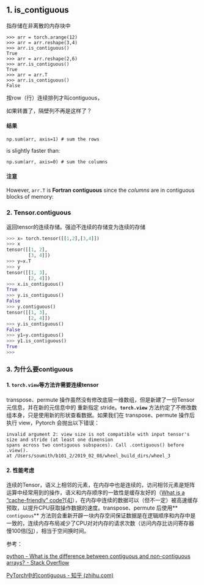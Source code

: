 ## 1. is_contiguous

指存储在非离散的内存块中

```shell
>>> arr = torch.arange(12)
>>> arr = arr.reshape(3,4)
>>> arr.is_contiguous()
True
>>> arr = arr.reshape(2,6)
>>> arr.is_contiguous()
True
>>> arr = arr.T
>>> arr.is_contiguous()
False
```

按row（行）连续排列才叫contiguous，

如果转置了，隔壁列不再是这样了？

#### 结果

```
np.sum(arr, axis=1) # sum the rows
```

is slightly faster than:

```
np.sum(arr, axis=0) # sum the columns
```

#### 注意

However, `arr.T` is **Fortran contiguous** since the *columns* are in contiguous blocks of memory:

### 2. Tensor.contiguous

返回tensor的连续存储。强迫不连续的存储变为连续的存储

```python
>>> x= torch.tensor([[1,2],[3,4]])
>>> x
tensor([[1, 2],
        [3, 4]])
>>> y=x.T
>>> y
tensor([[1, 3],
        [2, 4]])
>>> x.is_contiguous()
True
>>> y.is_contiguous()
False
>>> y.contiguous()
tensor([[1, 3],
        [2, 4]])
>>> y.is_contiguous()
False
>>> y1=y.contiguous()
>>> y1.is_contiguous()
True
>>>
```



### 3. 为什么要contiguous

#### 1. `torch.view`等方法许需要连续tensor

transpose、permute 操作虽然没有修改底层一维数组，但是新建了一份Tensor元信息，并在新的元信息中的 重新指定 stride。**`torch.view`** 方法约定了不修改数组本身，只是使用新的形状查看数据。如果我们在 transpose、permute 操作后执行 view，Pytorch 会抛出以下错误：

```text
invalid argument 2: view size is not compatible with input tensor's size and stride (at least one dimension 
spans across two contiguous subspaces). Call .contiguous() before .view(). 
at /Users/soumith/b101_2/2019_02_08/wheel_build_dirs/wheel_3
```

#### 2. 性能考虑

连续的Tensor，语义上相邻的元素，在内存中也是连续的，访问相邻元素是矩阵运算中经常用到的操作，语义和内存顺序的一致性是缓存友好的（[What is a “cache-friendly” code?](https://link.zhihu.com/?target=https%3A//stackoverflow.com/a/16699282)[[4\]](https://zhuanlan.zhihu.com/p/64551412#ref_4)），在内存中连续的数据可以（但不一定）被高速缓存预取，以提升CPU获取操作数据的速度。transpose、permute 后使用**` contiguous`** 方法则会重新开辟一块内存空间保证数据是在逻辑顺序和内存中是一致的，连续内存布局减少了CPU对对内存的请求次数（访问内存比访问寄存器慢100倍[[5\]](https://zhuanlan.zhihu.com/p/64551412#ref_5)），相当于空间换时间。

参考：

[python - What is the difference between contiguous and non-contiguous arrays? - Stack Overflow](https://stackoverflow.com/questions/26998223/what-is-the-difference-between-contiguous-and-non-contiguous-arrays/26999092#26999092)

[PyTorch中的contiguous - 知乎 (zhihu.com)](https://zhuanlan.zhihu.com/p/64551412)